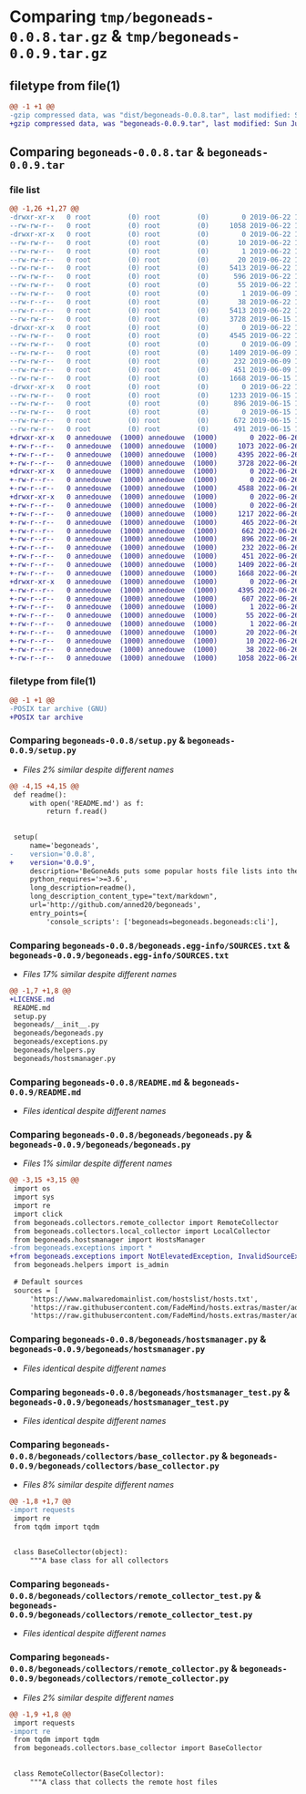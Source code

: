 # Comparing `tmp/begoneads-0.0.8.tar.gz` & `tmp/begoneads-0.0.9.tar.gz`

## filetype from file(1)

```diff
@@ -1 +1 @@
-gzip compressed data, was "dist/begoneads-0.0.8.tar", last modified: Sat Jun 22 10:56:15 2019, max compression
+gzip compressed data, was "begoneads-0.0.9.tar", last modified: Sun Jun 26 20:25:08 2022, max compression
```

## Comparing `begoneads-0.0.8.tar` & `begoneads-0.0.9.tar`

### file list

```diff
@@ -1,26 +1,27 @@
-drwxr-xr-x   0 root         (0) root         (0)        0 2019-06-22 10:56:15.000000 begoneads-0.0.8/
--rw-rw-r--   0 root         (0) root         (0)     1058 2019-06-22 10:54:20.000000 begoneads-0.0.8/setup.py
-drwxr-xr-x   0 root         (0) root         (0)        0 2019-06-22 10:56:15.000000 begoneads-0.0.8/begoneads.egg-info/
--rw-rw-r--   0 root         (0) root         (0)       10 2019-06-22 10:56:15.000000 begoneads-0.0.8/begoneads.egg-info/top_level.txt
--rw-rw-r--   0 root         (0) root         (0)        1 2019-06-22 10:56:15.000000 begoneads-0.0.8/begoneads.egg-info/dependency_links.txt
--rw-rw-r--   0 root         (0) root         (0)       20 2019-06-22 10:56:15.000000 begoneads-0.0.8/begoneads.egg-info/requires.txt
--rw-rw-r--   0 root         (0) root         (0)     5413 2019-06-22 10:56:15.000000 begoneads-0.0.8/begoneads.egg-info/PKG-INFO
--rw-rw-r--   0 root         (0) root         (0)      596 2019-06-22 10:56:15.000000 begoneads-0.0.8/begoneads.egg-info/SOURCES.txt
--rw-rw-r--   0 root         (0) root         (0)       55 2019-06-22 10:56:15.000000 begoneads-0.0.8/begoneads.egg-info/entry_points.txt
--rw-rw-r--   0 root         (0) root         (0)        1 2019-06-09 14:06:53.000000 begoneads-0.0.8/begoneads.egg-info/not-zip-safe
--rw-r--r--   0 root         (0) root         (0)       38 2019-06-22 10:56:15.000000 begoneads-0.0.8/setup.cfg
--rw-r--r--   0 root         (0) root         (0)     5413 2019-06-22 10:56:15.000000 begoneads-0.0.8/PKG-INFO
--rw-rw-r--   0 root         (0) root         (0)     3728 2019-06-15 10:11:29.000000 begoneads-0.0.8/README.md
-drwxr-xr-x   0 root         (0) root         (0)        0 2019-06-22 10:56:15.000000 begoneads-0.0.8/begoneads/
--rw-rw-r--   0 root         (0) root         (0)     4545 2019-06-22 10:52:22.000000 begoneads-0.0.8/begoneads/begoneads.py
--rw-rw-r--   0 root         (0) root         (0)        0 2019-06-09 18:28:31.000000 begoneads-0.0.8/begoneads/__init__.py
--rw-rw-r--   0 root         (0) root         (0)     1409 2019-06-09 13:53:56.000000 begoneads-0.0.8/begoneads/hostsmanager.py
--rw-rw-r--   0 root         (0) root         (0)      232 2019-06-09 13:53:56.000000 begoneads-0.0.8/begoneads/exceptions.py
--rw-rw-r--   0 root         (0) root         (0)      451 2019-06-09 13:53:56.000000 begoneads-0.0.8/begoneads/helpers.py
--rw-rw-r--   0 root         (0) root         (0)     1668 2019-06-15 10:32:14.000000 begoneads-0.0.8/begoneads/hostsmanager_test.py
-drwxr-xr-x   0 root         (0) root         (0)        0 2019-06-22 10:56:15.000000 begoneads-0.0.8/begoneads/collectors/
--rw-rw-r--   0 root         (0) root         (0)     1233 2019-06-15 10:35:54.000000 begoneads-0.0.8/begoneads/collectors/base_collector.py
--rw-rw-r--   0 root         (0) root         (0)      896 2019-06-15 10:33:50.000000 begoneads-0.0.8/begoneads/collectors/remote_collector_test.py
--rw-rw-r--   0 root         (0) root         (0)        0 2019-06-15 10:33:50.000000 begoneads-0.0.8/begoneads/collectors/__init__.py
--rw-rw-r--   0 root         (0) root         (0)      672 2019-06-15 10:33:50.000000 begoneads-0.0.8/begoneads/collectors/remote_collector.py
--rw-rw-r--   0 root         (0) root         (0)      491 2019-06-15 10:33:50.000000 begoneads-0.0.8/begoneads/collectors/local_collector.py
+drwxr-xr-x   0 annedouwe  (1000) annedouwe  (1000)        0 2022-06-26 20:25:08.712736 begoneads-0.0.9/
+-rw-r--r--   0 annedouwe  (1000) annedouwe  (1000)     1073 2022-06-26 20:07:26.000000 begoneads-0.0.9/LICENSE.md
+-rw-r--r--   0 annedouwe  (1000) annedouwe  (1000)     4395 2022-06-26 20:25:08.712736 begoneads-0.0.9/PKG-INFO
+-rw-r--r--   0 annedouwe  (1000) annedouwe  (1000)     3728 2022-06-26 20:07:26.000000 begoneads-0.0.9/README.md
+drwxr-xr-x   0 annedouwe  (1000) annedouwe  (1000)        0 2022-06-26 20:25:08.712736 begoneads-0.0.9/begoneads/
+-rw-r--r--   0 annedouwe  (1000) annedouwe  (1000)        0 2022-06-26 20:07:26.000000 begoneads-0.0.9/begoneads/__init__.py
+-rw-r--r--   0 annedouwe  (1000) annedouwe  (1000)     4588 2022-06-26 20:17:47.000000 begoneads-0.0.9/begoneads/begoneads.py
+drwxr-xr-x   0 annedouwe  (1000) annedouwe  (1000)        0 2022-06-26 20:25:08.712736 begoneads-0.0.9/begoneads/collectors/
+-rw-r--r--   0 annedouwe  (1000) annedouwe  (1000)        0 2022-06-26 20:07:26.000000 begoneads-0.0.9/begoneads/collectors/__init__.py
+-rw-r--r--   0 annedouwe  (1000) annedouwe  (1000)     1217 2022-06-26 20:17:47.000000 begoneads-0.0.9/begoneads/collectors/base_collector.py
+-rw-r--r--   0 annedouwe  (1000) annedouwe  (1000)      465 2022-06-26 20:17:47.000000 begoneads-0.0.9/begoneads/collectors/local_collector.py
+-rw-r--r--   0 annedouwe  (1000) annedouwe  (1000)      662 2022-06-26 20:17:47.000000 begoneads-0.0.9/begoneads/collectors/remote_collector.py
+-rw-r--r--   0 annedouwe  (1000) annedouwe  (1000)      896 2022-06-26 20:07:26.000000 begoneads-0.0.9/begoneads/collectors/remote_collector_test.py
+-rw-r--r--   0 annedouwe  (1000) annedouwe  (1000)      232 2022-06-26 20:07:26.000000 begoneads-0.0.9/begoneads/exceptions.py
+-rw-r--r--   0 annedouwe  (1000) annedouwe  (1000)      451 2022-06-26 20:17:47.000000 begoneads-0.0.9/begoneads/helpers.py
+-rw-r--r--   0 annedouwe  (1000) annedouwe  (1000)     1409 2022-06-26 20:07:26.000000 begoneads-0.0.9/begoneads/hostsmanager.py
+-rw-r--r--   0 annedouwe  (1000) annedouwe  (1000)     1668 2022-06-26 20:07:26.000000 begoneads-0.0.9/begoneads/hostsmanager_test.py
+drwxr-xr-x   0 annedouwe  (1000) annedouwe  (1000)        0 2022-06-26 20:25:08.712736 begoneads-0.0.9/begoneads.egg-info/
+-rw-r--r--   0 annedouwe  (1000) annedouwe  (1000)     4395 2022-06-26 20:25:08.000000 begoneads-0.0.9/begoneads.egg-info/PKG-INFO
+-rw-r--r--   0 annedouwe  (1000) annedouwe  (1000)      607 2022-06-26 20:25:08.000000 begoneads-0.0.9/begoneads.egg-info/SOURCES.txt
+-rw-r--r--   0 annedouwe  (1000) annedouwe  (1000)        1 2022-06-26 20:25:08.000000 begoneads-0.0.9/begoneads.egg-info/dependency_links.txt
+-rw-r--r--   0 annedouwe  (1000) annedouwe  (1000)       55 2022-06-26 20:25:08.000000 begoneads-0.0.9/begoneads.egg-info/entry_points.txt
+-rw-r--r--   0 annedouwe  (1000) annedouwe  (1000)        1 2022-06-26 20:12:53.000000 begoneads-0.0.9/begoneads.egg-info/not-zip-safe
+-rw-r--r--   0 annedouwe  (1000) annedouwe  (1000)       20 2022-06-26 20:25:08.000000 begoneads-0.0.9/begoneads.egg-info/requires.txt
+-rw-r--r--   0 annedouwe  (1000) annedouwe  (1000)       10 2022-06-26 20:25:08.000000 begoneads-0.0.9/begoneads.egg-info/top_level.txt
+-rw-r--r--   0 annedouwe  (1000) annedouwe  (1000)       38 2022-06-26 20:25:08.712736 begoneads-0.0.9/setup.cfg
+-rw-r--r--   0 annedouwe  (1000) annedouwe  (1000)     1058 2022-06-26 20:23:22.000000 begoneads-0.0.9/setup.py
```

### filetype from file(1)

```diff
@@ -1 +1 @@
-POSIX tar archive (GNU)
+POSIX tar archive
```

### Comparing `begoneads-0.0.8/setup.py` & `begoneads-0.0.9/setup.py`

 * *Files 2% similar despite different names*

```diff
@@ -4,15 +4,15 @@
 def readme():
     with open('README.md') as f:
         return f.read()
 
 
 setup(
     name='begoneads',
-    version='0.0.8',
+    version='0.0.9',
     description='BeGoneAds puts some popular hosts file lists into the hosts file as a adblocker measure.',
     python_requires='>=3.6',
     long_description=readme(),
     long_description_content_type="text/markdown",
     url='http://github.com/anned20/begoneads',
     entry_points={
         'console_scripts': ['begoneads=begoneads.begoneads:cli'],
```

### Comparing `begoneads-0.0.8/begoneads.egg-info/SOURCES.txt` & `begoneads-0.0.9/begoneads.egg-info/SOURCES.txt`

 * *Files 17% similar despite different names*

```diff
@@ -1,7 +1,8 @@
+LICENSE.md
 README.md
 setup.py
 begoneads/__init__.py
 begoneads/begoneads.py
 begoneads/exceptions.py
 begoneads/helpers.py
 begoneads/hostsmanager.py
```

### Comparing `begoneads-0.0.8/README.md` & `begoneads-0.0.9/README.md`

 * *Files identical despite different names*

### Comparing `begoneads-0.0.8/begoneads/begoneads.py` & `begoneads-0.0.9/begoneads/begoneads.py`

 * *Files 1% similar despite different names*

```diff
@@ -3,15 +3,15 @@
 import os
 import sys
 import re
 import click
 from begoneads.collectors.remote_collector import RemoteCollector
 from begoneads.collectors.local_collector import LocalCollector
 from begoneads.hostsmanager import HostsManager
-from begoneads.exceptions import *
+from begoneads.exceptions import NotElevatedException, InvalidSourceException
 from begoneads.helpers import is_admin
 
 # Default sources
 sources = [
     'https://www.malwaredomainlist.com/hostslist/hosts.txt',
     'https://raw.githubusercontent.com/FadeMind/hosts.extras/master/add.Dead/hosts',
     'https://raw.githubusercontent.com/FadeMind/hosts.extras/master/add.Spam/hosts',
```

### Comparing `begoneads-0.0.8/begoneads/hostsmanager.py` & `begoneads-0.0.9/begoneads/hostsmanager.py`

 * *Files identical despite different names*

### Comparing `begoneads-0.0.8/begoneads/hostsmanager_test.py` & `begoneads-0.0.9/begoneads/hostsmanager_test.py`

 * *Files identical despite different names*

### Comparing `begoneads-0.0.8/begoneads/collectors/base_collector.py` & `begoneads-0.0.9/begoneads/collectors/base_collector.py`

 * *Files 8% similar despite different names*

```diff
@@ -1,8 +1,7 @@
-import requests
 import re
 from tqdm import tqdm
 
 
 class BaseCollector(object):
     """A base class for all collectors
```

### Comparing `begoneads-0.0.8/begoneads/collectors/remote_collector_test.py` & `begoneads-0.0.9/begoneads/collectors/remote_collector_test.py`

 * *Files identical despite different names*

### Comparing `begoneads-0.0.8/begoneads/collectors/remote_collector.py` & `begoneads-0.0.9/begoneads/collectors/remote_collector.py`

 * *Files 2% similar despite different names*

```diff
@@ -1,9 +1,8 @@
 import requests
-import re
 from tqdm import tqdm
 from begoneads.collectors.base_collector import BaseCollector
 
 
 class RemoteCollector(BaseCollector):
     """A class that collects the remote host files
```

